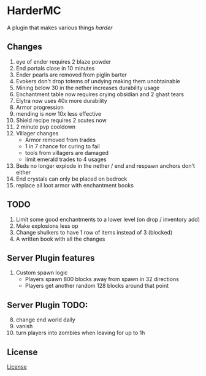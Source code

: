 # HarderMC

A plugin that makes various things *harder*

## Changes

1. eye of ender requires 2 blaze powder
2. End portals close in 10 minutes
3. Ender pearls are removed from piglin barter
4. Evokers don't drop totems of undying making them unobtainable
5. Mining below 30 in the nether increases durability usage
6. Enchantment table now requires crying obsidian and 2 ghast tears
7. Elytra now uses 40x more durability
8. Armor progression
9. mending is now 10x less effective
10. Shield recipe requires 2 scutes now
11. 2 minute pvp cooldown
12. Villager changes
    - Armor removed from trades
    - 1 in 7 chance for curing to fail
    - tools from villagers are damaged
    - limit emerald trades to 4 usages
1. Beds no longer explode in the nether / end and respawn anchors don't either
2. End crystals can only be placed on bedrock
7. replace all loot armor with enchantment books

## TODO

1. Limit some good enchantments to a lower level (on drop / inventory add)
4. Make explosions less op
5. Change shulkers to have 1 row of items instead of 3 (blocked)
6. A written book with all the changes

## Server Plugin features

1. Custom spawn logic
    - Players spawn 800 blocks away from spawn in 32 directions
    - Players get another random 128 blocks around that point

## Server Plugin TODO:

8. change end world daily
9. vanish
9. turn players into zombies when leaving for up to 1h

## License

[License](./LICENSE)

